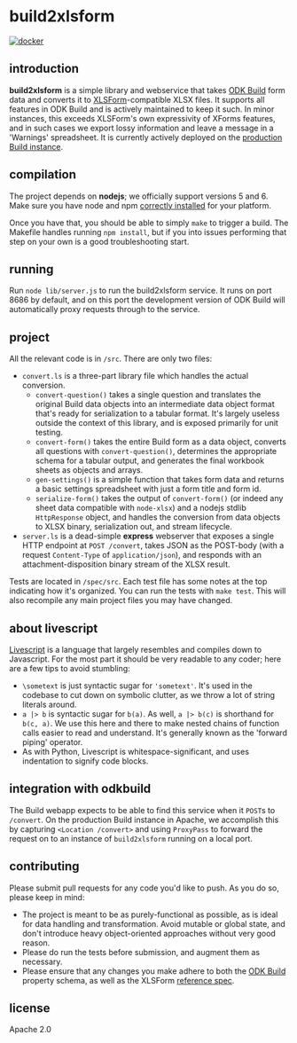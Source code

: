 build2xlsform
=============
<!-- badges: start -->
[![docker](https://github.com/getodk/build2xlsform/actions/workflows/docker.yml/badge.svg)](https://github.com/getodk/build2xlsform/actions/workflows/docker.yml)
<!-- badges: end -->

introduction
------------
**build2xlsform** is a simple library and webservice that takes [ODK Build](//github.com/getodk/build) form data and converts it to [XLSForm](http://xlsform.org/)-compatible XLSX files. It supports all features in ODK Build and is actively maintained to keep it such. In minor instances, this exceeds XLSForm's own expressivity of XForms features, and in such cases we export lossy information and leave a message in a 'Warnings' spreadsheet. It is currently actively deployed on the [production Build instance](http://build.getodk.org).

compilation
-----------
The project depends on **nodejs**; we officially support versions 5 and 6. Make sure you have node and npm [correctly installed](https://nodejs.org/en/download/) for your platform.

Once you have that, you should be able to simply `make` to trigger a build. The Makefile handles running `npm install`, but if you into issues performing that step on your own is a good troubleshooting start.

running
-------
Run `node lib/server.js` to run the build2xlsform service. It runs on port 8686 by default, and on this port the development version of ODK Build will automatically proxy requests through to the service.

project
-------
All the relevant code is in `/src`. There are only two files:

* `convert.ls` is a three-part library file which handles the actual conversion.
    * `convert-question()` takes a single question and translates the original Build data objects into an intermediate data object format that's ready for serialization to a tabular format. It's largely useless outside the context of this library, and is exposed primarily for unit testing.
    * `convert-form()` takes the entire Build form as a data object, converts all questions with `convert-question()`, determines the appropriate schema for a tabular output, and generates the final workbook sheets as objects and arrays.
    * `gen-settings()` is a simple function that takes form data and returns a basic settings spreadsheet with just a form title and form id.
    * `serialize-form()` takes the output of `convert-form()` (or indeed any sheet data compatible with `node-xlsx`) and a nodejs stdlib `HttpResponse` object, and handles the conversion from data objects to XLSX binary, serialization out, and stream lifecycle.
* `server.ls` is a dead-simple **express** webserver that exposes a single HTTP endpoint at `POST /convert`, takes JSON as the POST-body (with a request `Content-Type` of `application/json`), and responds with an attachment-disposition binary stream of the XLSX result.

Tests are located in `/spec/src`. Each test file has some notes at the top indicating how it's organized. You can run the tests with `make test`. This will also recompile any main project files you may have changed.

about livescript
----------------
[Livescript](http://livescript.net/) is a language that largely resembles and compiles down to Javascript. For the most part it should be very readable to any coder; here are a few tips to avoid stumbling:

* `\sometext` is just syntactic sugar for `'sometext'`. It's used in the codebase to cut down on symbolic clutter, as we throw a lot of string literals around.
* `a |> b` is syntactic sugar for `b(a)`. As well, `a |> b(c)` is shorthand for `b(c, a)`. We use this here and there to make nested chains of function calls easier to read and understand. It's generally known as the 'forward piping' operator.
* As with Python, Livescript is whitespace-significant, and uses indentation to signify code blocks.

integration with odkbuild
-------------------------
The Build webapp expects to be able to find this service when it `POST`s to `/convert`. On the production Build instance in Apache, we accomplish this by capturing `<Location /convert>` and using `ProxyPass` to forward the request on to an instance of `build2xlsform` running on a local port.

contributing
------------
Please submit pull requests for any code you'd like to push. As you do so, please keep in mind:

* The project is meant to be as purely-functional as possible, as is ideal for data handling and transformation. Avoid mutable or global state, and don't introduce heavy object-oriented approaches without very good reason.
* Please do run the tests before submission, and augment them as necessary.
* Please ensure that any changes you make adhere to both the [ODK Build](https://github.com/clint-tseng/odkbuild/blob/master/public/javascripts/control.js#L206) property schema, as well as the XLSForm [reference spec](http://xlsform.org/ref-table/).

license
-------

Apache 2.0


